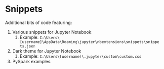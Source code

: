 # Snippets

Additional bits of code featuring:
1. Various snippets for Jupyter Notebook
    1. Example: `C:\Users\[username]\AppData\Roaming\jupyter\nbextensions\snippets\snippets.json`
2. Dark theme for Jupyter Notebook
    1. Example: `C:\Users\[username]\.jupyter\custom\custom.css`
3. PySpark examples
